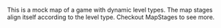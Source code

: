 This is a mock map of a game with dynamic level types. The map stages align itself according to the level type.
Checkout MapStages to see more.
